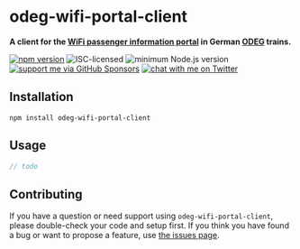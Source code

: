 # odeg-wifi-portal-client

**A client for the [WiFi passenger information portal](https://www.netmodule.com/uploads/files/news/success-stories/unwired-odeg/success_story_unwired-odeg_EN.pdf) in German [ODEG](https://en.wikipedia.org/wiki/Ostdeutsche_Eisenbahn) trains.**

[![npm version](https://img.shields.io/npm/v/odeg-wifi-portal-client.svg)](https://www.npmjs.com/package/odeg-wifi-portal-client)
![ISC-licensed](https://img.shields.io/github/license/derhuerst/odeg-wifi-portal-client.svg)
![minimum Node.js version](https://img.shields.io/node/v/odeg-wifi-portal-client.svg)
[![support me via GitHub Sponsors](https://img.shields.io/badge/support%20me-donate-fa7664.svg)](https://github.com/sponsors/derhuerst)
[![chat with me on Twitter](https://img.shields.io/badge/chat%20with%20me-on%20Twitter-1da1f2.svg)](https://twitter.com/derhuerst)


## Installation

```shell
npm install odeg-wifi-portal-client
```


## Usage

```js
// todo
```


## Contributing

If you have a question or need support using `odeg-wifi-portal-client`, please double-check your code and setup first. If you think you have found a bug or want to propose a feature, use [the issues page](https://github.com/derhuerst/odeg-wifi-portal-client/issues).
